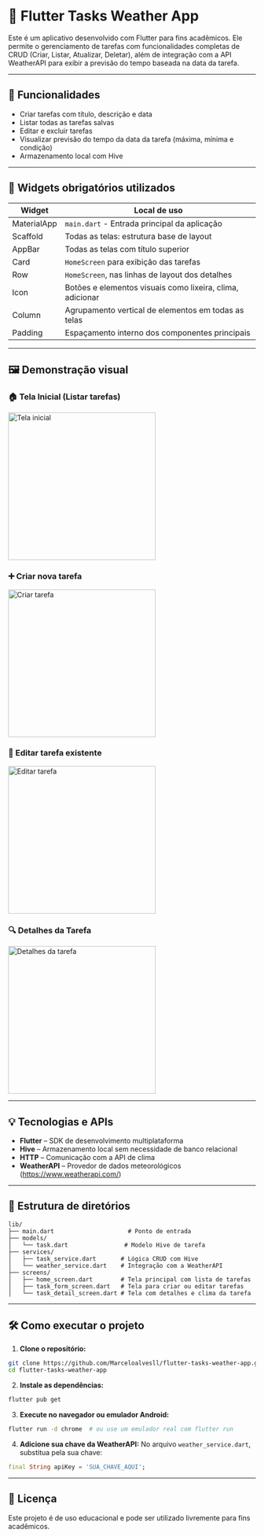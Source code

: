 # 📱 Flutter Tasks Weather App

Este é um aplicativo desenvolvido com Flutter para fins acadêmicos. Ele permite o gerenciamento de tarefas com funcionalidades completas de CRUD (Criar, Listar, Atualizar, Deletar), além de integração com a API WeatherAPI para exibir a previsão do tempo baseada na data da tarefa.

---

## 🚀 Funcionalidades

- Criar tarefas com título, descrição e data
- Listar todas as tarefas salvas
- Editar e excluir tarefas
- Visualizar previsão do tempo da data da tarefa (máxima, mínima e condição)
- Armazenamento local com Hive

---

## 🧱 Widgets obrigatórios utilizados

| Widget        | Local de uso                                               |
|---------------|------------------------------------------------------------|
| MaterialApp   | `main.dart` - Entrada principal da aplicação               |
| Scaffold      | Todas as telas: estrutura base de layout                   |
| AppBar        | Todas as telas com título superior                         |
| Card          | `HomeScreen` para exibição das tarefas                     |
| Row           | `HomeScreen`, nas linhas de layout dos detalhes            |
| Icon          | Botões e elementos visuais como lixeira, clima, adicionar |
| Column        | Agrupamento vertical de elementos em todas as telas       |
| Padding       | Espaçamento interno dos componentes principais             |

---

## 🖼️ Demonstração visual

### 🏠 Tela Inicial (Listar tarefas)
<img src="screenshots/home.png" width="300" alt="Tela inicial"/>

### ➕ Criar nova tarefa
<img src="screenshots/form.png" width="300" alt="Criar tarefa"/>

### 📝 Editar tarefa existente
<img src="screenshots/form_edit.png" width="300" alt="Editar tarefa"/>

### 🔍 Detalhes da Tarefa
<img src="screenshots/details.png" width="300" alt="Detalhes da tarefa"/>

---

## 💡 Tecnologias e APIs

- **Flutter** – SDK de desenvolvimento multiplataforma
- **Hive** – Armazenamento local sem necessidade de banco relacional
- **HTTP** – Comunicação com a API de clima
- **WeatherAPI** – Provedor de dados meteorológicos (https://www.weatherapi.com/)

---

## 📁 Estrutura de diretórios

```
lib/
├── main.dart                     # Ponto de entrada
├── models/
│   └── task.dart                # Modelo Hive de tarefa
├── services/
│   ├── task_service.dart       # Lógica CRUD com Hive
│   └── weather_service.dart    # Integração com a WeatherAPI
├── screens/
│   ├── home_screen.dart        # Tela principal com lista de tarefas
│   ├── task_form_screen.dart   # Tela para criar ou editar tarefas
│   └── task_detail_screen.dart # Tela com detalhes e clima da tarefa
```

---

## 🛠️ Como executar o projeto

1. **Clone o repositório:**
```bash
git clone https://github.com/Marceloalvesll/flutter-tasks-weather-app.git
cd flutter-tasks-weather-app
```

2. **Instale as dependências:**
```bash
flutter pub get
```

3. **Execute no navegador ou emulador Android:**
```bash
flutter run -d chrome  # ou use um emulador real com flutter run
```

4. **Adicione sua chave da WeatherAPI:**
   No arquivo `weather_service.dart`, substitua pela sua chave:
```dart
final String apiKey = 'SUA_CHAVE_AQUI';
```

---

## 📄 Licença

Este projeto é de uso educacional e pode ser utilizado livremente para fins acadêmicos.

